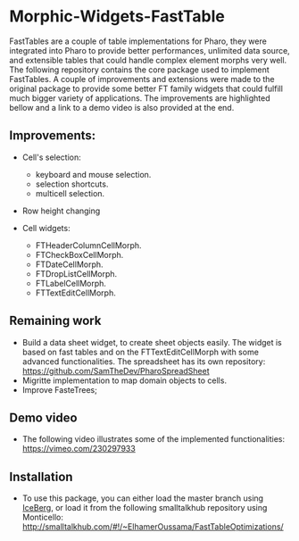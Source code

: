 # Morphic-Widgets-FastTable

FastTables are a couple of table implementations for Pharo, they were integrated into Pharo to provide better
performances, unlimited data source, and extensible tables that could handle complex element morphs very well.
The following repository contains the core package used to implement FastTables. A couple of improvements and 
extensions were made to the original package to provide some better FT family widgets that could fulfill much bigger 
variety of applications.
The improvements are highlighted bellow and a link to a demo video is also provided at the end.


## Improvements:
* Cell's selection:
  - keyboard and mouse selection.
  - selection shortcuts.
  - multicell selection. 
  
* Row height changing 

* Cell widgets:

  - FTHeaderColumnCellMorph.
  - FTCheckBoxCellMorph.
  - FTDateCellMorph.
  - FTDropListCellMorph.
  - FTLabelCellMorph.
  - FTTextEditCellMorph.

## Remaining work 
* Build a data sheet widget, to create sheet objects easily. The widget is based on fast tables and on the FTTextEditCellMorph 
with some advanced functionalities.
The spreadsheet has its own repository: https://github.com/SamTheDev/PharoSpreadSheet
* Migritte implementation to map domain objects to cells.
* Improve FasteTrees; 

## Demo video
* The following video illustrates some of the implemented functionalities: https://vimeo.com/230297933

## Installation 
* To use this package, you can either load the master branch using [IceBerg](https://github.com/pharo-vcs/iceberg), or load it from the following smalltalkhub repository using Monticello: http://smalltalkhub.com/#!/~ElhamerOussama/FastTableOptimizations/
